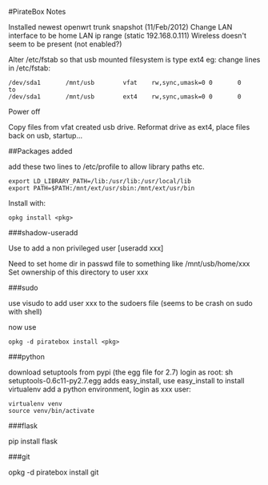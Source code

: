 #PirateBox Notes

Installed newest openwrt trunk snapshot (11/Feb/2012)
Change LAN interface to be home LAN ip range (static 192.168.0.111)
Wireless doesn't seem to be present (not enabled?)

Alter /etc/fstab so that usb mounted filesystem is type ext4 eg: change lines in /etc/fstab:

	/dev/sda1       /mnt/usb        vfat    rw,sync,umask=0 0       0
	to
	/dev/sda1       /mnt/usb        ext4    rw,sync,umask=0 0       0
	
Power off

Copy files from vfat created usb drive. Reformat drive as ext4, place files back on usb, startup...

##Packages added

add these two lines to /etc/profile to allow library paths etc.
	
	export LD_LIBRARY_PATH=/lib:/usr/lib:/usr/local/lib 
	export PATH=$PATH:/mnt/ext/usr/sbin:/mnt/ext/usr/bin

Install with:

	opkg install <pkg>

###shadow-useradd

Use to add a non privileged user [useradd xxx]

Need to set home dir in passwd file to something like /mnt/usb/home/xxx
Set ownership of this directory to user xxx

###sudo

use visudo to add user xxx to the sudoers file (seems to be crash on sudo with shell)

now use

	opkg -d piratebox install <pkg>

###python

download setuptools from pypi (the egg file for 2.7)
login as root: sh setuptools-0.6c11-py2.7.egg
adds easy_install, use easy_install to install virtualenv
add a python environment, login as xxx user:

	virtualenv venv
	source venv/bin/activate

###flask

pip install flask

###git

opkg -d piratebox install git
